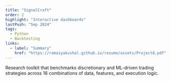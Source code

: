 ```yaml
---
title: "SignalCraft"
order: 2
highlight: "Interactive dashboards"
lastPush: "Sep 2024"
tags:
  - Python
  - Backtesting
links:
  - label: "Summary"
    href: "https://ramaiyakushal.github.io/resume/assets/Project8.pdf"
---
```

Research toolkit that benchmarks discretionary and ML-driven trading strategies across 16 combinations of data, features, and execution logic.
